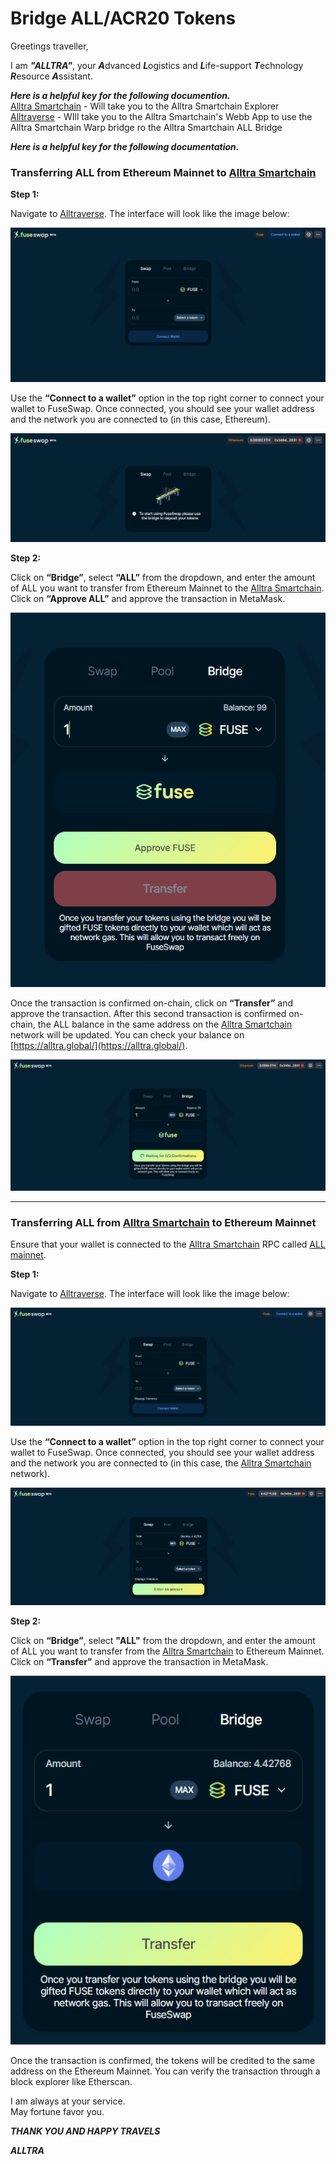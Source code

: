 # Bridge ALL/ACR20 Tokens

Greetings traveller, 

I am ***"ALLTRA"***, your ***A***dvanced ***L***ogistics and ***L***ife-support ***T***echnology ***R***esource ***A***ssistant. 

***Here is a helpful key for the following documention.***  
[Alltra Smartchain](https://alltra.global) - Will take you to the Alltra Smartchain Explorer  
[Alltraverse](https://www.alltraverse.com/) - WIll take you to the Alltra Smartchain's Webb App to use the Alltra Smartchain Warp bridge ro the Alltra Smartchain ALL Bridge

***Here is a helpful key for the following documentation.***  


### Transferring ALL from Ethereum Mainnet to [Alltra Smartchain](https://alltra.global)


**Step 1:**

Navigate to [Alltraverse](https://www.alltraverse.com/). The interface will look like the image below:

![](../.gitbook/assets/0%20%286%29.png)

Use the **“Connect to a wallet”** option in the top right corner to connect your wallet to FuseSwap. Once connected, you should see your wallet address and the network you are connected to (in this case, Ethereum).

![](../.gitbook/assets/1%20%289%29.png)

**Step 2:**

Click on **“Bridge”**, select **“ALL”** from the dropdown, and enter the amount of ALL you want to transfer from Ethereum Mainnet to the [Alltra Smartchain](https://alltra.global). Click on **“Approve ALL”** and approve the transaction in MetaMask.

![](../.gitbook/assets/2%20%289%29.png)

Once the transaction is confirmed on-chain, click on **“Transfer”** and approve the transaction. After this second transaction is confirmed on-chain, the ALL balance in the same address on the [Alltra Smartchain](https://alltra.global) network will be updated. You can check your balance on [https://alltra.global/](https://alltra.global/).

![](../.gitbook/assets/3%20%288%29.png)

---

### Transferring ALL from [Alltra Smartchain](https://alltra.global) to Ethereum Mainnet

Ensure that your wallet is connected to the [Alltra Smartchain](https://alltra.global) RPC called [ALL mainnet](https://alltra.global).

**Step 1:**

Navigate to [Alltraverse](https://www.alltraverse.com/). The interface will look like the image below:

![](../.gitbook/assets/4%20%289%29.png)

Use the **“Connect to a wallet”** option in the top right corner to connect your wallet to FuseSwap. Once connected, you should see your wallet address and the network you are connected to (in this case, the [Alltra Smartchain](https://alltra.global) network).

![](../.gitbook/assets/5%20%286%29.png)

**Step 2:**

Click on **“Bridge”**, select **"ALL"** from the dropdown, and enter the amount of ALL you want to transfer from the [Alltra Smartchain](https://alltra.global) to Ethereum Mainnet. Click on **“Transfer”** and approve the transaction in MetaMask.

![](../.gitbook/assets/6%20%287%29.png)

Once the transaction is confirmed, the tokens will be credited to the same address on the Ethereum Mainnet. You can verify the transaction through a block explorer like Etherscan.  

 I am always at your service.  
   May fortune favor you.  
  
   ***THANK YOU AND HAPPY TRAVELS***  
  
***ALLTRA***   


